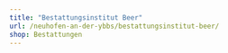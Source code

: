 ```yaml
---
title: "Bestattungsinstitut Beer"
url: /neuhofen-an-der-ybbs/bestattungsinstitut-beer/
shop: Bestattungen
---
```

